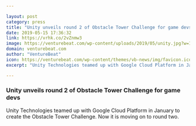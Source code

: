 ```yaml
---

layout: post
category: press
title: "Unity unveils round 2 of Obstacle Tower Challenge for game devs"
date: 2019-05-15 17:36:32
link: https://vrhk.co/2vZnmw3
image: https://venturebeat.com/wp-content/uploads/2019/05/unity.jpg?w=1200&strip=all
domain: venturebeat.com
author: "VentureBeat"
icon: https://venturebeat.com/wp-content/themes/vb-news/img/favicon.ico
excerpt: "Unity Technologies teamed up with Google Cloud Platform in January to create the Obstacle Tower Challenge. Now it is moving on to round two."

---
```


### Unity unveils round 2 of Obstacle Tower Challenge for game devs

Unity Technologies teamed up with Google Cloud Platform in January to create the Obstacle Tower Challenge. Now it is moving on to round two.